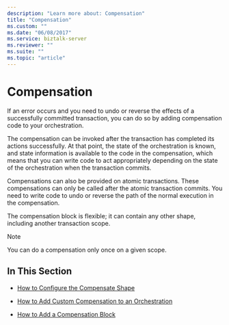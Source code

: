```yaml
---
description: "Learn more about: Compensation"
title: "Compensation"
ms.custom: ""
ms.date: "06/08/2017"
ms.service: biztalk-server
ms.reviewer: ""
ms.suite: ""
ms.topic: "article"
---
```

# Compensation
If an error occurs and you need to undo or reverse the effects of a successfully committed transaction, you can do so by adding compensation code to your orchestration.  
  
 The compensation can be invoked after the transaction has completed its actions successfully. At that point, the state of the orchestration is known, and state information is available to the code in the compensation, which means that you can write code to act appropriately depending on the state of the orchestration when the transaction commits.  
  
 Compensations can also be provided on atomic transactions. These compensations can only be called after the atomic transaction commits. You need to write code to undo or reverse the path of the normal execution in the compensation.  
  
 The compensation block is flexible; it can contain any other shape, including another transaction scope.  
  
> [!NOTE]
>  You can do a compensation only once on a given scope.  
  
## In This Section  
  
-   [How to Configure the Compensate Shape](../core/how-to-configure-the-compensate-shape.md)  
  
-   [How to Add Custom Compensation to an Orchestration](../core/how-to-add-custom-compensation-to-an-orchestration.md)  
  
-   [How to Add a Compensation Block](../core/how-to-add-a-compensation-block.md)
